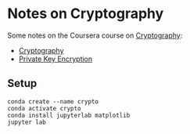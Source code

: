 # Notes on Cryptography

Some notes on the Coursera course on [Cryptography](https://www.coursera.org/learn/cryptography):

* [Cryptography](https://nbviewer.jupyter.org/github/thomd/notes-on-cryptography/blob/main/cryptography.ipynb)
* [Private Key Encryption](https://nbviewer.jupyter.org/github/thomd/notes-on-cryptography/blob/main/private-key-encryption.ipynb)

## Setup

    conda create --name crypto
    conda activate crypto
    conda install jupyterlab matplotlib
    jupyter lab
